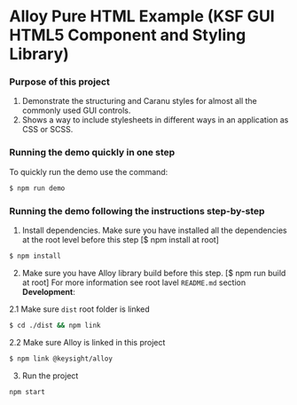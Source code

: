 Alloy Pure HTML Example (KSF GUI HTML5 Component and Styling Library)
===========

### Purpose of this project
1. Demonstrate the structuring and Caranu styles for almost all the commonly used GUI controls.
2. Shows a way to include stylesheets in different ways in an application as CSS or SCSS.

### Running the demo quickly in one step

To quickly run the demo use the command: 
```bash
$ npm run demo
```

### Running the demo following the instructions step-by-step

1. Install dependencies. Make sure you have installed all the dependencies at the root level before this step [$ npm install at root]
```bash
$ npm install
```
2. Make sure you have Alloy library build before this step. [$ npm run build at root]
For more information see root lavel `README.md` section **Development**:

2.1 Make sure `dist` root folder is linked
```bash
$ cd ./dist && npm link
```
2.2 Make sure Alloy is linked in this project
```bash
$ npm link @keysight/alloy
```
3. Run the project
```bash
npm start
```